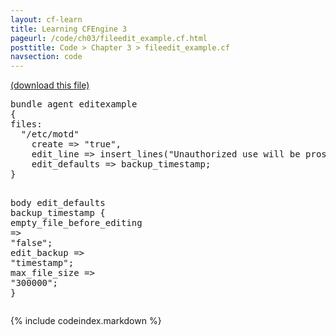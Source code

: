 ```yaml
---
layout: cf-learn
title: Learning CFEngine 3
pageurl: /code/ch03/fileedit_example.cf.html
posttitle: Code > Chapter 3 > fileedit_example.cf
navsection: code
---
```


[(download this file)](https://raw.github.com/zzamboni/cf-learn.info/master/src/ch03/fileedit_example.cf)

<div class="highlight"><pre><span class="k">bundle</span> <span class="k">agent</span> <span class="nf">editexample</span>
<span class="p">{</span>
<span class="kd">files</span><span class="p">:</span>
  <span class="s">&quot;/etc/motd&quot;</span>
    <span class="kr">create</span> <span class="o">=&gt;</span> <span class="s">&quot;true&quot;</span><span class="p">,</span>
    <span class="kr">edit_line</span> <span class="o">=&gt;</span> <span class="nf">insert_lines</span><span class="p">(</span><span class="s">&quot;Unauthorized use will be prosecuted&quot;</span><span class="p">),</span>
    <span class="kr">edit_defaults</span> <span class="o">=&gt;</span> <span class="nf">backup_timestamp</span><span class="p">;</span>
<span class="p">}</span>

<span class="k">body</span> <span class="k">edit_defaults</span> <span class="nf">backup_timestamp</span>
<span class="p">{</span>
  <span class="kr">empty_file_before_editing</span> <span class="o">=&gt;</span> <span class="s">&quot;false&quot;</span><span class="p">;</span>
  <span class="kr">edit_backup</span> <span class="o">=&gt;</span> <span class="s">&quot;timestamp&quot;</span><span class="p">;</span>
  <span class="kr">max_file_size</span> <span class="o">=&gt;</span> <span class="s">&quot;300000&quot;</span><span class="p">;</span>
<span class="p">}</span>
</pre></div>


{% include codeindex.markdown %}
